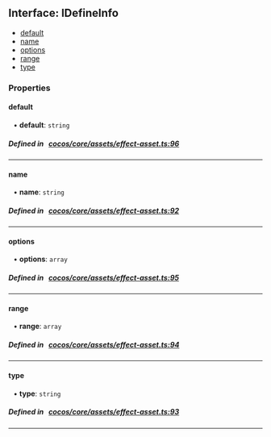 ## Interface: IDefineInfo

- [default](#default)
- [name](#name)
- [options](#options)
- [range](#range)
- [type](#type)

### Properties

#### default

<div style="margin-left: 10px;">


• **default**: ``string``

</div>


##### Defined in &nbsp;   [cocos/core/assets/effect-asset.ts:96](https://github.com/cocos-creator/engine/blob/c7bf6b8a9/cocos/core/assets/effect-asset.ts#L96)&nbsp;

___
#### name

<div style="margin-left: 10px;">


• **name**: ``string``

</div>


##### Defined in &nbsp;   [cocos/core/assets/effect-asset.ts:92](https://github.com/cocos-creator/engine/blob/c7bf6b8a9/cocos/core/assets/effect-asset.ts#L92)&nbsp;

___
#### options

<div style="margin-left: 10px;">


• **options**: ``array``

</div>


##### Defined in &nbsp;   [cocos/core/assets/effect-asset.ts:95](https://github.com/cocos-creator/engine/blob/c7bf6b8a9/cocos/core/assets/effect-asset.ts#L95)&nbsp;

___
#### range

<div style="margin-left: 10px;">


• **range**: ``array``

</div>


##### Defined in &nbsp;   [cocos/core/assets/effect-asset.ts:94](https://github.com/cocos-creator/engine/blob/c7bf6b8a9/cocos/core/assets/effect-asset.ts#L94)&nbsp;

___
#### type

<div style="margin-left: 10px;">


• **type**: ``string``

</div>


##### Defined in &nbsp;   [cocos/core/assets/effect-asset.ts:93](https://github.com/cocos-creator/engine/blob/c7bf6b8a9/cocos/core/assets/effect-asset.ts#L93)&nbsp;

___
